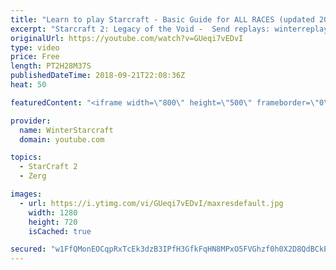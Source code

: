 ```yaml
---
title: "Learn to play Starcraft - Basic Guide for ALL RACES (updated 2017) #2"
excerpt: "Starcraft 2: Legacy of the Void -  Send replays: winterreplays@gmail.com ( -- Watch live at https://www.twitch.tv/wintergaming"
originalUrl: https://youtube.com/watch?v=GUeqi7vEDvI
type: video
price: Free
length: PT2H28M37S
publishedDateTime: 2018-09-21T22:08:36Z
heat: 50

featuredContent: "<iframe width=\"800\" height=\"500\" frameborder=\"0\" src=\"https://www.youtube.com/embed/GUeqi7vEDvI\" allow=\"accelerometer; autoplay; encrypted-media; gyroscope; picture-in-picture\" allowfullscreen></iframe>"

provider:
  name: WinterStarcraft
  domain: youtube.com

topics:
  - StarCraft 2
  - Zerg

images:
  - url: https://i.ytimg.com/vi/GUeqi7vEDvI/maxresdefault.jpg
    width: 1280
    height: 720
    isCached: true

secured: "w1FfQMonEOCqpRxTcEk3dzB3IPfH3GfkFqHN8MPxO5FVGhzf0h0X2D8QdBCkEHbXvLPEfop/XELkwLv0bvzDtaraau+wTo8r1S59gbHuQOQI+g2e5Xdz7CkGmWYW87Z+426DkKzzB5GqPwcud3t09Q9FnYYYpx4dfCun93CykpimjJeSL+lEZp91mBVE717JPD6QQvGv13sojR0DJXF+oZHHNXYhvbmS1HYKY5Hn03CFnIfwPeTGSFLf0ntWwYkHRZPspepPdwschUfxjghO3B5C2RJOQpPsc16ESEnsibom/yz9ZTiwxeMUJHMD8X2t+dmkTGaJdnWr4gTEbxfFDwd+eXGQayI7BLaps8zwiJY6BsUyn3hfIGfQ4XO6cin96yOYqSLCtwF5praVyG6jpNT9zr0GSLtYLoEXRkwTNMI=;Mi8KD7KJz83n/ojaeYMMBA=="
---
```


